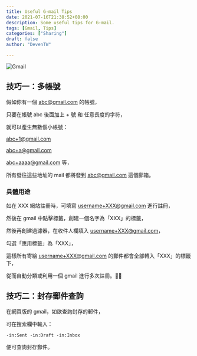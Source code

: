 ```yaml
---
title: Useful G-mail Tips
date: 2021-07-16T21:38:52+08:00
description: Some useful tips for G-mail.
tags: [Gmail, Tips]
categories: ["Sharing"]
draft: false
author: "DevenTW"

---
```


![Gmail](https://images.unsplash.com/photo-1603539240352-8f2cce3257c4?ixid=MnwxMjA3fDB8MHxwaG90by1wYWdlfHx8fGVufDB8fHx8&ixlib=rb-1.2.1&auto=format&fit=crop&w=1351&q=80)
<!--more-->

## 技巧一：多帳號

假如你有一個 abc@gmail.com 的帳號，

只要在帳號 abc 後面加上 + 號 和 任意長度的字符，

就可以產生無數個小帳號：

abc+1@gmail.com

abc+a@gmail.com

abc+aaaa@gmail.com 等，

所有發往這些地址的 mail 都將發到 abc@gmail.com 這個郵箱。

### 具體用途

如在 XXX 網站註冊時，可填寫 username+XXX@gmail.com 進行註冊，

然後在 gmail 中點擊標籤，創建一個名字為「XXX」的標籤，

然後再創建過濾器，在收件人欄填入 username+XXX@gmail.com，

勾選「應用標籤」為「XXX」，

這樣所有寄給 username+XXX@gmail.com 的郵件都會全部轉入「XXX」的標籤下，

從而自動分類或利用一個 gmail 進行多次註冊。👍🏻

## 技巧二：封存郵件查詢

在網頁版的 gmail，如欲查詢封存的郵件，

可在搜索欄中輸入：

```text
-in:Sent -in:Draft -in:Inbox

```

便可查詢封存郵件。
